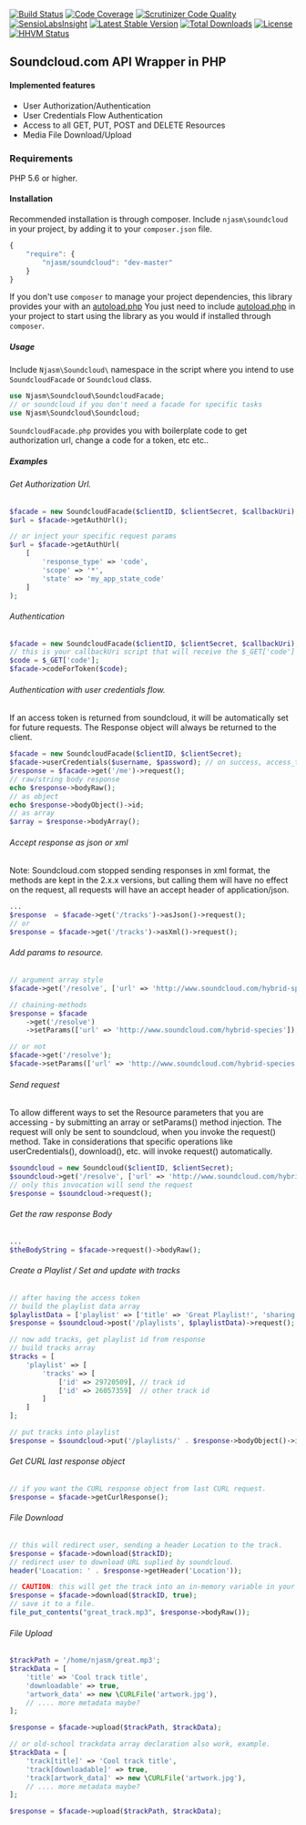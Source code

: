[![Build Status](https://travis-ci.org/njasm/soundcloud.svg?branch=master)](https://travis-ci.org/njasm/soundcloud) [![Code Coverage](https://scrutinizer-ci.com/g/njasm/soundcloud/badges/coverage.png?b=master)](https://scrutinizer-ci.com/g/njasm/soundcloud/?branch=master) [![Scrutinizer Code Quality](https://scrutinizer-ci.com/g/njasm/soundcloud/badges/quality-score.png?b=master)](https://scrutinizer-ci.com/g/njasm/soundcloud/?branch=master)
[![SensioLabsInsight](https://insight.sensiolabs.com/projects/afcaecc0-c5e8-45ad-b083-5aa1e9a64b51/mini.png)](https://insight.sensiolabs.com/projects/afcaecc0-c5e8-45ad-b083-5aa1e9a64b51)
[![Latest Stable Version](https://poser.pugx.org/njasm/soundcloud/v/stable.png)](https://packagist.org/packages/njasm/soundcloud) [![Total Downloads](https://poser.pugx.org/njasm/soundcloud/downloads.png)](https://packagist.org/packages/njasm/soundcloud) [![License](https://poser.pugx.org/njasm/soundcloud/license.png)](https://packagist.org/packages/njasm/soundcloud) [![HHVM Status](http://hhvm.h4cc.de/badge/njasm/soundcloud.png)](http://hhvm.h4cc.de/package/njasm/soundcloud) 

## Soundcloud.com API Wrapper in PHP

#### Implemented features 

* User Authorization/Authentication
* User Credentials Flow Authentication
* Access to all GET, PUT, POST and DELETE Resources
* Media File Download/Upload

### Requirements

PHP 5.6 or higher.

#### Installation

Recommended installation is through composer. 
Include ``njasm\soundcloud`` in your project, by adding it to your ``composer.json`` file.

```javascript
{
    "require": {
        "njasm/soundcloud": "dev-master"
    }
}
```

If you don't use ``composer`` to manage your project dependencies, this library provides your with an 
[autoload.php](https://github.com/njasm/soundcloud/blob/master/src/Soundcloud/autoload.php)
You just need to include [autoload.php](https://github.com/njasm/soundcloud/blob/master/src/Soundcloud/autoload.php) in your project to start using the library as you would if installed through
``composer``.

##### Usage

Include ``Njasm\Soundcloud\`` namespace in the script where you intend to use ``SoundcloudFacade`` or ``Soundcloud`` class.

```php
use Njasm\Soundcloud\SoundcloudFacade;
// or soundcloud if you don't need a facade for specific tasks
use Njasm\Soundcloud\Soundcloud;
```
``SoundcloudFacade.php`` provides you with boilerplate code to get authorization url, change a code for a token, etc etc..

##### Examples
###### Get Authorization Url.
```php
$facade = new SoundcloudFacade($clientID, $clientSecret, $callbackUri);
$url = $facade->getAuthUrl();

// or inject your specific request params
$url = $facade->getAuthUrl(
    [
        'response_type' => 'code',
        'scope' => '*',
        'state' => 'my_app_state_code'
    ]
);
```

###### Authentication 
```php
$facade = new SoundcloudFacade($clientID, $clientSecret, $callbackUri);
// this is your callbackUri script that will receive the $_GET['code']
$code = $_GET['code'];
$facade->codeForToken($code); 

```

###### Authentication with user credentials flow.
If an access token is returned from soundcloud, it will be automatically set for future requests. 
The Response object will always be returned to the client.
```php
$facade = new SoundcloudFacade($clientID, $clientSecret);
$facade->userCredentials($username, $password); // on success, access_token is set by default for next requests.
$response = $facade->get('/me')->request();
// raw/string body response
echo $response->bodyRaw();
// as object
echo $response->bodyObject()->id;
// as array
$array = $response->bodyArray();
```

###### Accept response as json or xml

Note: Soundcloud.com stopped sending responses in xml format, the methods are kept in the 2.x.x versions, but calling
them will have no effect on the request, all requests will have an accept header of application/json.

```php
...
$response  = $facade->get('/tracks')->asJson()->request();
// or
$response = $facade->get('/tracks')->asXml()->request();
```

###### Add params to resource.
```php
// argument array style
$facade->get('/resolve', ['url' => 'http://www.soundcloud.com/hybrid-species']);

// chaining-methods
$response = $facade
    ->get('/resolve')
    ->setParams(['url' => 'http://www.soundcloud.com/hybrid-species']);

// or not
$facade->get('/resolve');
$facade->setParams(['url' => 'http://www.soundcloud.com/hybrid-species']);
```

###### Send request
To allow different ways to set the Resource parameters that you are accessing - by submitting an array or 
setParams() method injection. The request will only be sent to soundcloud, when you invoke the request() method.
Take in considerations that specific operations like userCredentials(), download(), etc. will invoke request()
automatically.

```php
$soundcloud = new Soundcloud($clientID, $clientSecret);
$soundcloud->get('/resolve', ['url' => 'http://www.soundcloud.com/hybrid-species']);
// only this invocation will send the request
$response = $soundcloud->request();
```

###### Get the raw response Body
```php
...
$theBodyString = $facade->request()->bodyRaw();
```

###### Create a Playlist / Set and update with tracks
```php
// after having the access token
// build the playlist data array
$playlistData = ['playlist' => ['title' => 'Great Playlist!', 'sharing' => 'public']];
$response = $soundcloud->post('/playlists', $playlistData)->request();

// now add tracks, get playlist id from response
// build tracks array
$tracks = [
    'playlist' => [
        'tracks' => [
            ['id' => 29720509], // track id
            ['id' => 26057359]  // other track id
        ]
    ]
];

// put tracks into playlist
$response = $soundcloud->put('/playlists/' . $response->bodyObject()->id, $tracks)->request();
```

###### Get CURL last response object
```php
// if you want the CURL response object from last CURL request.
$response = $facade->getCurlResponse();
```

###### File Download
```php
// this will redirect user, sending a header Location to the track.
$response = $facade->download($trackID);
// redirect user to download URL suplied by soundcloud.
header('Loacation: ' . $response->getHeader('Location'));

// CAUTION: this will get the track into an in-memory variable in your server.
$response = $facade->download($trackID, true);
// save it to a file.
file_put_contents("great_track.mp3", $response->bodyRaw());
```

###### File Upload
```php
$trackPath = '/home/njasm/great.mp3';
$trackData = [
    'title' => 'Cool track title',
    'downloadable' => true,
    'artwork_data' => new \CURLFile('artwork.jpg'),
    // .... more metadata maybe?
];

$response = $facade->upload($trackPath, $trackData);

// or old-school trackdata array declaration also work, example.
$trackData = [
    'track[title]' => 'Cool track title',
    'track[downloadable]' => true,
    'track[artwork_data]' => new \CURLFile('artwork.jpg'),
    // .... more metadata maybe?
];

$response = $facade->upload($trackPath, $trackData);
```
